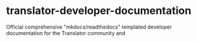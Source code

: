 # translator-developer-documentation
Official comprehensive "mkdocs/readthedocs" templated developer documentation for the Translator community and 

